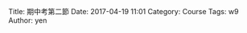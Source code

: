 Title: 期中考第二節
Date: 2017-04-19 11:01
Category: Course
Tags: w9
Author: yen


<!-- PELICAN_END_SUMMARY -->

<!-- 導入 Brython 標準程式庫 -->
 
<script type="text/javascript" src="https://cdn.rawgit.com/brython-dev/brython/master/www/src/brython_dist.js">
</script>
 
<!-- 啟動 Brython -->
 
<script>
window.onload=function(){
brython(1);
}
</script>
 
<!-- 以下實際利用  Brython 畫四連桿 trace point 路徑-->
 
<canvas id="fourbar" width="600" height="400"></canvas>
 
<div id="container1"></div>
 
<script type="text/python3">
from browser import document as doc
from browser import html
import math
# 準備繪圖畫布
canvas = doc["fourbar"]
container1 = doc['container1']
ctx = canvas.getContext("2d")

fourbar2_data = open("./../data/midterm1.csv").read()
fourbar2_list = fourbar2_data.splitlines()

fourbar2_data = open("./../data/midterm2.csv").read()
fourbar2_list = fourbar2_data.splitlines()

fourbar3_data = open("./../data/midterm3.csv").read()
fourbar3_list = fourbar3_data.splitlines()

fourbar4_data = open("./../data/midterm4.csv").read()
fourbar4_list = fourbar4_data.splitlines()

fourbar5_data = open("./../data/midterm5.csv").read()
fourbar5_list = fourbar5_data.splitlines()

fourbar6_data = open("./../data/midterm6.csv").read()
fourbar6_list = fourbar6_data.splitlines()

fourbar7_data = open("./../data/midterm7.csv").read()
fourbar7_list = fourbar7_data.splitlines()

fourbar8_data = open("./../data/midterm8.csv").read()
fourbar8_list = fourbar8_data.splitlines()

#container1 <= fourbar_list[0]
# 以下可以利用 ctx 物件進行畫圖
# 先畫一條直線
ctx.beginPath()
# 設定線的寬度為 1 個單位
ctx.lineWidth = 1
# 利用 transform 將 y 座標反轉, 且 offset canvas.height
# (X scale, X skew, Y skew, Y scale, X offset, Y offset)
# 配合圖形位置進行座標轉換
ctx.transform(1, 0, 0, -1, canvas.width/2+250, canvas.height/2+100)
# 畫出 x 與 y 座標線
# 各座標值放大 8 倍
ratio = 4
ctx.moveTo(0, 0)
ctx.lineTo(-30*ratio, 0)
start_point = fourbar2_list[0].split(",")
ctx.moveTo(float(start_point[0])*ratio, float(start_point[1])*ratio)
count = 0
for data in fourbar1_list[1:]:
    point = data.split(",")
    ctx.lineTo(float(point[0])*ratio, float(point[1])*ratio)
for data in fourbar2_list[1:]:
    point = data.split(",")
    ctx.lineTo(float(point[0])*ratio, float(point[1])*ratio)
for data in fourbar3_list[1:]:
    point = data.split(",")
    ctx.lineTo(float(point[0])*ratio, float(point[1])*ratio)
for data in fourbar4_list[1:]:
    point = data.split(",")
    ctx.lineTo(float(point[0])*ratio, float(point[1])*ratio)
for data in fourbar5_list[1:]:
    point = data.split(",")
    ctx.lineTo(float(point[0])*ratio, float(point[1])*ratio)
for data in fourbar6_list[1:]:
    point = data.split(",")
    ctx.lineTo(float(point[0])*ratio, float(point[1])*ratio)
for data in fourbar7_list[1:]:
    point = data.split(",")
    ctx.lineTo(float(point[0])*ratio, float(point[1])*ratio)
for data in fourbar8_list[1:]:
    point = data.split(",")
    ctx.lineTo(float(point[0])*ratio, float(point[1])*ratio)
# 設定顏色為藍色, 也可以使用 "rgb(0, 0, 255)" 字串設定顏色值
ctx.strokeStyle = "blue"
# 實際執行畫線
ctx.stroke()
ctx.closePath()
</script>
